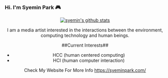 ### Hi. I'm Syemin Park  🎮

<div align="center">
  
 
[![syemin's github stats](https://github-readme-stats.vercel.app/api?username=syeminpark&show_icons=true&theme=calm)](https://github.com/syeminpark/github-readme-stats)

I am a media artist interested in the interactions between the environment, computing technology and human beings.

##Current Interests##
- HCC (human centered computing)   
- HCI (human computer interaction)  


Check My Website For More Info
  https://syeminpark.com/


